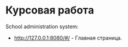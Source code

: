 Курсовая работа
=========================

School administration system:
- http://127.0.0.1:8080/#/ - Главная страница.